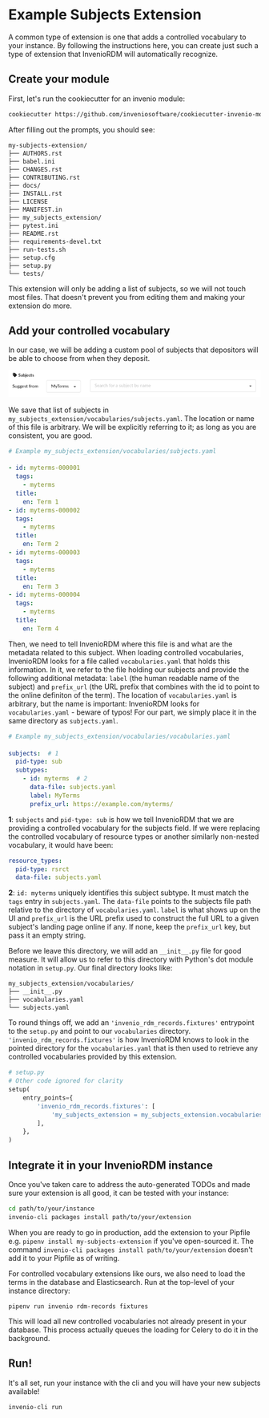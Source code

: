 # Example Subjects Extension

A common type of extension is one that adds a controlled vocabulary to your instance. By following the instructions here,
you can create just such a type of extension that InvenioRDM will automatically recognize.


## Create your module
First, let's run the cookiecutter for an invenio module:

``` bash
cookiecutter https://github.com/inveniosoftware/cookiecutter-invenio-module
```

After filling out the prompts, you should see:

```
my-subjects-extension/
├── AUTHORS.rst
├── babel.ini
├── CHANGES.rst
├── CONTRIBUTING.rst
├── docs/
├── INSTALL.rst
├── LICENSE
├── MANIFEST.in
├── my_subjects_extension/
├── pytest.ini
├── README.rst
├── requirements-devel.txt
├── run-tests.sh
├── setup.cfg
├── setup.py
└── tests/
```

This extension will only be adding a list of subjects, so we will not touch most files. That doesn't prevent you from
editing them and making your extension do more.


## Add your controlled vocabulary

In our case, we will be adding a custom pool of subjects that depositors will be able to choose from when they deposit.

![Example subjects field on the deposit page](subjects_input_example.png)

We save that list of subjects in `my_subjects_extension/vocabularies/subjects.yaml`. The location or name of this file is arbitrary. We will be explicitly referring to it; as long as you are consistent, you are good.

```yaml
# Example my_subjects_extension/vocabularies/subjects.yaml

- id: myterms-000001
  tags:
    - myterms
  title:
    en: Term 1
- id: myterms-000002
  tags:
    - myterms
  title:
    en: Term 2
- id: myterms-000003
  tags:
    - myterms
  title:
    en: Term 3
- id: myterms-000004
  tags:
    - myterms
  title:
    en: Term 4
```

Then, we need to tell InvenioRDM where this file is and what are the metadata related to this subject. When loading controlled vocabularies, InvenioRDM looks for a file called `vocabularies.yaml` that holds this information. In it, we refer to the file holding our subjects and provide the following additional metadata: `label` (the human readable name of the subject) and `prefix_url` (the URL prefix that combines with the id to point to the online definiton of the term). The location of `vocabularies.yaml` is arbitrary, but the name is important: InvenioRDM looks for `vocabularies.yaml` - beware of typos! For our part, we simply place it in the same directory as `subjects.yaml`.

```yaml
# Example my_subjects_extension/vocabularies/vocabularies.yaml

subjects:  # 1
  pid-type: sub
  subtypes:
    - id: myterms  # 2
      data-file: subjects.yaml
      label: MyTerms
      prefix_url: https://example.com/myterms/
```

**1**: `subjects` and `pid-type: sub` is how we tell InvenioRDM that we are providing a controlled vocabulary for the subjects field. If we were replacing the controlled vocabulary of resource types or another similarly non-nested vocabulary, it would have been:

```yaml
resource_types:
  pid-type: rsrct
  data-file: subjects.yaml
```

**2**: `id: myterms` uniquely identifies this subject subtype. It must match the `tags` entry in `subjects.yaml`. The `data-file` points to the subjects file path relative to the directory of `vocabularies.yaml`. `label` is what shows up on the UI and `prefix_url` is the URL prefix used to construct the full URL to a given subject's landing page online if any. If none, keep the `prefix_url` key, but pass it an empty string.

Before we leave this directory, we will add an `__init__.py` file for good measure. It will allow us to refer to this directory
with Python's dot module notation in `setup.py`. Our final directory looks like:

```
my_subjects_extension/vocabularies/
├── __init__.py
├── vocabularies.yaml
└── subjects.yaml
```

To round things off, we add an `'invenio_rdm_records.fixtures'` entrypoint to the `setup.py` and point to our `vocabularies` directory. `'invenio_rdm_records.fixtures'` is how InvenioRDM knows to look in the pointed directory for the `vocabularies.yaml`
that is then used to retrieve any controlled vocabularies provided by this extension.

``` python
# setup.py
# Other code ignored for clarity
setup(
    entry_points={
        'invenio_rdm_records.fixtures': [
            'my_subjects_extension = my_subjects_extension.vocabularies',
        ],
    },
)
```

## Integrate it in your InvenioRDM instance

Once you've taken care to address the auto-generated TODOs and made sure your extension is all good, it can be tested with your instance:

``` bash
cd path/to/your/instance
invenio-cli packages install path/to/your/extension
```

When you are ready to go in production, add the extension to your Pipfile e.g. `pipenv install my-subjects-extension` if you've open-sourced it. The command `invenio-cli packages install path/to/your/extension` doesn't add it to your Pipfile as of writing.

For controlled vocabulary extensions like ours, we also need to load the terms in the database and Elasticsearch. Run at the top-level of your instance directory:

```
pipenv run invenio rdm-records fixtures
```

This will load all new controlled vocabularies not already present in your database. This process actually queues the loading for
Celery to do it in the background.

## Run!

It's all set, run your instance with the cli and you will have your new subjects available!

``` bash
invenio-cli run
```
